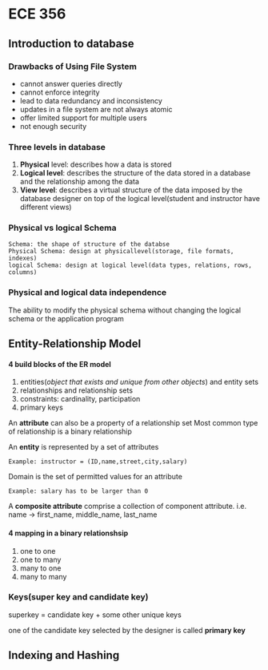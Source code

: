 # ECE 356


## Introduction to database

### Drawbacks of Using File System
- cannot answer queries directly
- cannot enforce integrity
- lead to data redundancy and inconsistency
- updates in a file system are not always atomic
- offer limited support for multiple users
- not enough security

### Three levels in database

1. **Physical**  level: describes how a data is stored
2. **Logical level**: describes the structure of the data stored in a database and the relationship among the data
3. **View level**: describes a virtual structure of the data imposed by the database designer on top of the logical level(student and instructor have different views)

### Physical vs logical Schema
    Schema: the shape of structure of the databse
    Physical Schema: design at physicallevel(storage, file formats, indexes)
    logical Schema: design at logical level(data types, relations, rows, columns)
### Physical and logical data independence
The ability to modify the physical schema without changing the logical schema or the application program

## Entity-Relationship Model
#### 4 build blocks of the ER model
1. entities(*object that exists and unique from other objects*) and entity sets
2. relationships and relationship sets
3. constraints: cardinality, participation
4. primary keys

An __attribute__ can also be a property of a relationship set
Most common type of relationship is a binary relationship

An __entity__ is represented by a set of attributes

    Example: instructor = (ID,name,street,city,salary)
Domain is the set of permitted values for an attribute

    Example: salary has to be larger than 0

A __composite attribute__ comprise a collection of component attribute.
i.e. name -> first_name, middle_name, last_name

#### 4 mapping in a binary relationshsip
1. one to one
2. one to many
3. many to one
4. many to many

### Keys(super key and candidate key)

superkey = candidate key + some other unique keys

one of the candidate key selected by the designer is called __primary key__




## Indexing and Hashing















